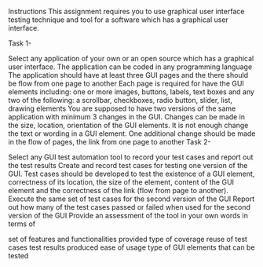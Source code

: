 Instructions
This assignment requires you to use graphical user interface testing technique and tool for a software which has a graphical user interface.

Task 1-

Select any application of your own or an open source which has a graphical user interface.
The application can be coded in any programming language
The application should have at least three GUI pages and the there should be flow from one page to another
Each page is required for have the GUI elements including:
one or more images, buttons, labels, text boxes and
any two of the following: a scrollbar, checkboxes, radio button, slider, list, drawing elements
You are supposed to have two versions of the same application with minimum 3 changes in the GUI. Changes can be made in the size, location, orientation of the GUI elements. It is not enough change the text or wording in a GUI element.
One additional change should be made in the flow of pages, the link from one page to another
Task 2- 

Select any GUI test automation tool to record your test cases and report out the test results
Create and record test cases for testing one version of the GUI. 
Test cases should be developed to test the existence of a GUI element, correctness of its location, the size of the element, content of the GUI element and the correctness of the link (flow from page to another). 
Execute the same set of test cases for the second version of the GUI
Report out how many of the test cases passed or failed when used for the second version of the GUI
Provide an assessment of the tool in your own words in terms of

set of features and functionalities provided 
type of coverage
reuse of test cases
test results produced
ease of usage
type of GUI elements that can be tested
